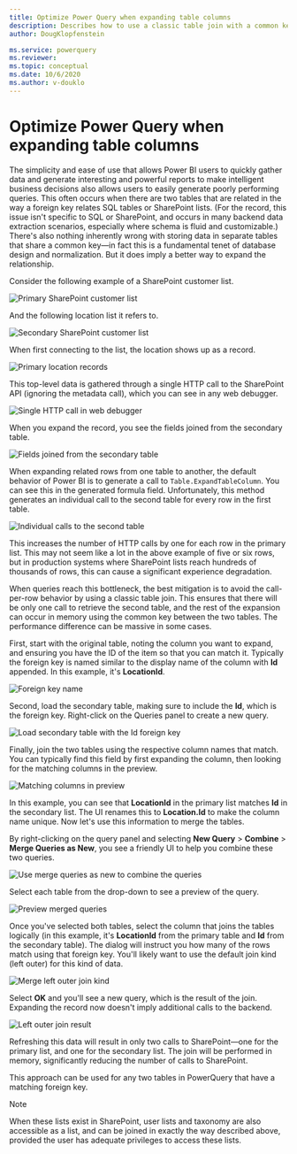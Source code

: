 ```yaml
---
title: Optimize Power Query when expanding table columns
description: Describes how to use a classic table join with a common key to optimize the number of HTTP calls to the secondary table and expand the selected column in memory.
author: DougKlopfenstein

ms.service: powerquery
ms.reviewer:
ms.topic: conceptual
ms.date: 10/6/2020
ms.author: v-douklo
---
```


# Optimize Power Query when expanding table columns

The simplicity and ease of use that allows Power BI users to quickly gather data and generate interesting and powerful reports to make intelligent business decisions also allows users to easily generate poorly performing queries. This often occurs when there are two tables that are related in the way a foreign key relates SQL tables or SharePoint lists. (For the record, this issue isn't specific to SQL or SharePoint, and occurs in many backend data extraction scenarios, especially where schema is fluid and customizable.) There's also nothing inherently wrong with storing data in separate tables that share a common key&mdash;in fact this is a fundamental tenet of database design and normalization. But it does imply a better way to expand the relationship.

Consider the following example of a SharePoint customer list.

![Primary SharePoint customer list](images/primary-customer-list.png)

And the following location list it refers to.

![Secondary SharePoint customer list](images/secondary-location-list.png)

When first connecting to the list, the location shows up as a record.

![Primary location records](images/first-connecting.png)

This top-level data is gathered through a single HTTP call to the SharePoint API (ignoring the metadata call), which you can see in any web debugger.

![Single HTTP call in web debugger](images/debugger-top-level.png)

When you expand the record, you see the fields joined from the secondary table.

![Fields joined from the secondary table](images/expand-record.png)

When expanding related rows from one table to another, the default behavior of Power BI is to generate a call to `Table.ExpandTableColumn`. You can see this in the generated formula field. Unfortunately, this method generates an individual call to the second table for every row in the first table.

![Individual calls to the second table](images/expand-table-column.png)

This increases the number of HTTP calls by one for each row in the primary list. This may not seem like a lot in the above example of five or six rows, but in production systems where SharePoint lists reach hundreds of thousands of rows, this can cause a significant experience degradation.

When queries reach this bottleneck, the best mitigation is to avoid the call-per-row behavior by using a classic table join. This ensures that there will be only one call to retrieve the second table, and the rest of the expansion can occur in memory using the common key between the two tables. The performance difference can be massive in some cases. 

First, start with the original table, noting the column you want to expand, and ensuring you have the ID of the item so that you can match it. Typically the foreign key is named similar to the display name of the column with **Id** appended. In this example, it's **LocationId**.

![Foreign key name](images/original-table.png)

Second, load the secondary table, making sure to include the **Id**, which is the foreign key. Right-click on the Queries panel to create a new query.

![Load secondary table with the Id foreign key](images/secondary-table.png)

Finally, join the two tables using the respective column names that match. You can typically find this field by first expanding the column, then looking for the matching columns in the preview.

![Matching columns in preview](images/matching-columns.png)

In this example, you can see that **LocationId** in the primary list matches **Id** in the secondary list. The UI renames this to **Location.Id** to make the column name unique. Now let's use this information to merge the tables.

By right-clicking on the query panel and selecting **New Query** > **Combine** > **Merge Queries as New**, you see a friendly UI to help you combine these two queries.

![Use merge queries as new to combine the queries](images/merge-queries.png)

Select each table from the drop-down to see a preview of the query.

![Preview merged queries](images/preview-query.png)

Once you've selected both tables, select the column that joins the tables logically (in this example, it's **LocationId** from the primary table and **Id** from the secondary table). The dialog will instruct you how many of the rows match using that foreign key. You'll likely want to use the default join kind (left outer) for this kind of data.

![Merge left outer join kind](images/preview-merge.png)

Select **OK** and you'll see a new query, which is the result of the join. Expanding the record now doesn't imply additional calls to the backend.

![Left outer join result](images/result-query.png)

Refreshing this data will result in only two calls to SharePoint&mdash;one for the primary list, and one for the secondary list. The join will be performed in memory, significantly reducing the number of calls to SharePoint.

This approach can be used for any two tables in PowerQuery that have a matching foreign key.

>[!NOTE]
>When these lists exist in SharePoint, user lists and taxonomy are also accessible as a list, and can be joined in exactly the way described above, provided the user has adequate privileges to access these lists.


